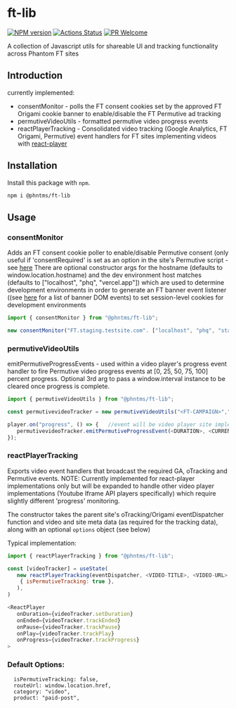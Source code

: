 # ft-lib

[![NPM version][npm-image]][npm-url]
[![Actions Status][ci-image]][ci-url]
[![PR Welcome][npm-downloads-image]][npm-downloads-url]

A collection of Javascript utils for shareable UI and tracking functionality across Phantom FT sites

## Introduction

currently implemented:

- consentMonitor - polls the FT consent cookies set by the approved FT Origami cookie banner to enable/disable the FT Permutive ad tracking
- permutiveVideoUtils - formatted permutive video progress events
- reactPlayerTracking - Consolidated video tracking (Google Analytics, FT Origami, Permutive) event handlers for FT sites implementing videos with [react-player](https://github.com/cookpete/react-player)

## Installation

Install this package with `npm`.

```bash
npm i @phntms/ft-lib
```

## Usage

### consentMonitor

Adds an FT consent cookie poller to enable/disable Permutive consent (only useful if 'consentRequired' is set as an option in the site's Permutive script - see [here](https://support.permutive.com/hc/en-us/articles/360010845519-Seeking-User-Consent#h_00327830-509b-422a-952b-1906264031f1)
There are optional constructor args for the hostname (defaults to window.location.hostname) and the dev environment host matches (defaults to ["localhost", "phq", "vercel.app"]) which are used to determine development environments in order to generate an FT banner event listener ((see [here](https://registry.origami.ft.com/components/o-cookie-message@6.0.1/readme?brand=master) for a list of banner DOM events) to set session-level cookies for development environments

```Javascript
import { consentMonitor } from "@phntms/ft-lib";

new consentMonitor("FT.staging.testsite.com". ["localhost", "phq", "staging"]);
```

### permutiveVideoUtils

emitPermutiveProgressEvents - used within a video player's progress event handler to fire Permutive video progress events at [0, 25, 50, 75, 100] percent progress.
Optional 3rd arg to pass a window.interval instance to be cleared once progress is complete.

```Javascript
import { permutiveVideoUtils } from "@phntms/ft-lib";

const permutivevideoTracker = new permutiveVideoUtils("<FT-CAMPAIGN>","<VIDEO-TITLE>","<VIDEO-ID/URL>")  //Data will be site implementation specific

player.on("progress", () => {   //event will be video player site implementation specific
   permutivevideoTracker.emitPermutiveProgressEvent(<DURATION>, <CURRENTTIME>, <OPTIONAL-WINDOW-INTERVAL>)
});
```

### reactPlayerTracking

Exports video event handlers that broadcast the required GA, oTracking and Permutive events.
NOTE: Currently implemented for react-player implementations only but will be expanded to handle other video player implementations (Youtube Iframe API players specifically) which require slightly different 'progress' monitoring.

The constructor takes the parent site's oTracking/Origami eventDispatcher function and video and site meta data (as required for the tracking data), along with an optional `options` object (see below)

Typical implementation:

```Javascript
import { reactPlayerTracking } from "@phntms/ft-lib";

const [videoTracker] = useState(
   new reactPlayerTracking(eventDispatcher, <VIDEO-TITLE>, <VIDEO-URL>,<FT-CAMPAIGN>,
    { isPermutiveTracking: true },
   ),
)

<ReactPlayer
   onDuration={videoTracker.setDuration}
   onEnded={videoTracker.trackEnded}
   onPause={videoTracker.trackPause}
   onPlay={videoTracker.trackPlay}
   onProgress={videoTracker.trackProgress}
>
```

### Default Options:

```
  isPermutiveTracking: false,
  routeUrl: window.location.href,
  category: "video",
  product: "paid-post",
```

[npm-image]: https://img.shields.io/npm/v/@phntms/ft-lib.svg?style=flat-square&logo=react
[npm-url]: https://npmjs.org/package/@phntms/ft-lib
[npm-downloads-image]: https://img.shields.io/npm/dm/@phntms/ft-lib.svg
[npm-downloads-url]: https://npmcharts.com/compare/@phntms/ft-lib?minimal=true
[ci-image]: https://github.com/phantomstudios/ft-lib/workflows/test/badge.svg
[ci-url]: https://github.com/phantomstudios/ft-lib/actions
